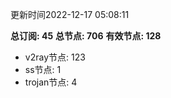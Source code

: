 更新时间2022-12-17 05:08:11

**总订阅: 45**
**总节点: 706**
**有效节点: 128**
- v2ray节点: 123
- ss节点: 1
- trojan节点: 4
